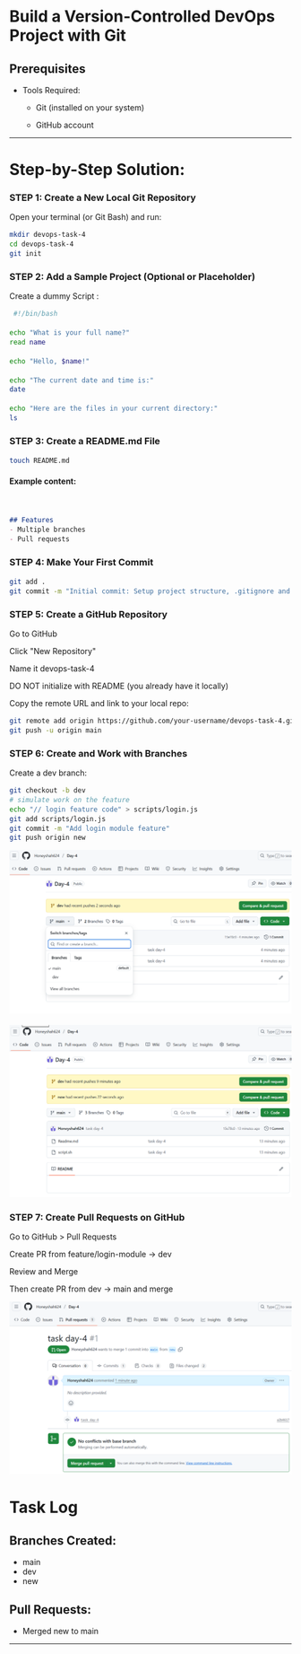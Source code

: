 # Build a Version-Controlled DevOps Project with Git 

##  Prerequisites

+ Tools Required:
  + Git (installed on your system)

  + GitHub account
---
# Step-by-Step Solution:
###  STEP 1: Create a New Local Git Repository
Open your terminal (or Git Bash) and run:

```bash
mkdir devops-task-4
cd devops-task-4
git init
```
### STEP 2: Add a Sample Project (Optional or Placeholder)
Create a dummy Script :

```bash
 #!/bin/bash

echo "What is your full name?"
read name

echo "Hello, $name!"

echo "The current date and time is:"
date

echo "Here are the files in your current directory:"
ls

```

### STEP 3: Create a README.md File
```bash
touch README.md
```
#### Example content:
```markdown
 

## Features
- Multiple branches
- Pull requests
```
### STEP 4: Make Your First Commit
```bash
git add .
git commit -m "Initial commit: Setup project structure, .gitignore and README"
```
### STEP 5: Create a GitHub Repository
Go to GitHub

Click "New Repository"

Name it devops-task-4

DO NOT initialize with README (you already have it locally)

Copy the remote URL and link to your local repo:

```bash
git remote add origin https://github.com/your-username/devops-task-4.git
git push -u origin main
```
### STEP 6: Create and Work with Branches
Create a dev branch:
```bash
git checkout -b dev
# simulate work on the feature
echo "// login feature code" > scripts/login.js
git add scripts/login.js
git commit -m "Add login module feature"
git push origin new
```
<img src="./Images/sc-1.png">
<br> <br>
<img src="./Images/sc-2.png">

### STEP 7: Create Pull Requests on GitHub
Go to GitHub > Pull Requests

Create PR from feature/login-module → dev

Review and Merge

Then create PR from dev → main and merge

<img src="./Images/sc-3.png">


# Task Log

## Branches Created:
- main
- dev
- new

## Pull Requests:
- Merged new to main

---
